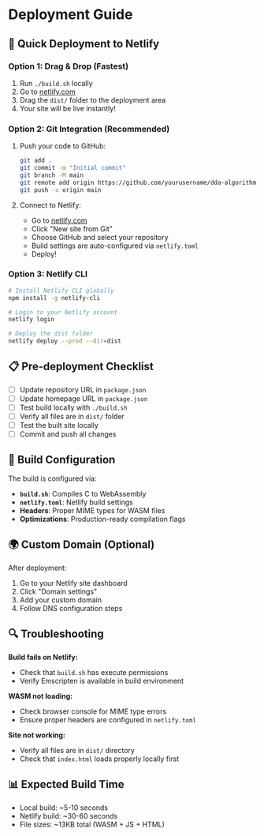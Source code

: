 # Deployment Guide

## 🚀 Quick Deployment to Netlify

### Option 1: Drag & Drop (Fastest)

1. Run `./build.sh` locally
2. Go to [netlify.com](https://netlify.com)
3. Drag the `dist/` folder to the deployment area
4. Your site will be live instantly!

### Option 2: Git Integration (Recommended)

1. Push your code to GitHub:

    ```bash
    git add .
    git commit -m "Initial commit"
    git branch -M main
    git remote add origin https://github.com/yourusername/dda-algorithm-wasm.git
    git push -u origin main
    ```

2. Connect to Netlify:
    - Go to [netlify.com](https://netlify.com)
    - Click "New site from Git"
    - Choose GitHub and select your repository
    - Build settings are auto-configured via `netlify.toml`
    - Deploy!

### Option 3: Netlify CLI

```bash
# Install Netlify CLI globally
npm install -g netlify-cli

# Login to your Netlify account
netlify login

# Deploy the dist folder
netlify deploy --prod --dir=dist
```

## 📋 Pre-deployment Checklist

-   [ ] Update repository URL in `package.json`
-   [ ] Update homepage URL in `package.json`
-   [ ] Test build locally with `./build.sh`
-   [ ] Verify all files are in `dist/` folder
-   [ ] Test the built site locally
-   [ ] Commit and push all changes

## 🔧 Build Configuration

The build is configured via:

-   **`build.sh`**: Compiles C to WebAssembly
-   **`netlify.toml`**: Netlify build settings
-   **Headers**: Proper MIME types for WASM files
-   **Optimizations**: Production-ready compilation flags

## 🌍 Custom Domain (Optional)

After deployment:

1. Go to your Netlify site dashboard
2. Click "Domain settings"
3. Add your custom domain
4. Follow DNS configuration steps

## 🔍 Troubleshooting

**Build fails on Netlify:**

-   Check that `build.sh` has execute permissions
-   Verify Emscripten is available in build environment

**WASM not loading:**

-   Check browser console for MIME type errors
-   Ensure proper headers are configured in `netlify.toml`

**Site not working:**

-   Verify all files are in `dist/` directory
-   Check that `index.html` loads properly locally first

## 📊 Expected Build Time

-   Local build: ~5-10 seconds
-   Netlify build: ~30-60 seconds
-   File sizes: ~13KB total (WASM + JS + HTML)

